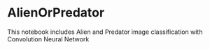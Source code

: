 # AlienOrPredator
This notebook includes Alien and Predator image classification with Convolution Neural Network
